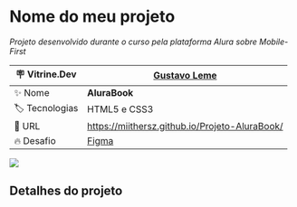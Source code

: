 # Nome do meu projeto

*Projeto desenvolvido durante o curso pela plataforma Alura sobre Mobile-First*

| :placard: Vitrine.Dev |  [Gustavo Leme](https://cursos.alura.com.br/vitrinedev/gusta-miith)  | 
| -------------  | --- |
| :sparkles: Nome        | **AluraBook**
| :label: Tecnologias | HTML5 e CSS3
| :rocket: URL         | https://miithersz.github.io/Projeto-AluraBook/
| :fire: Desafio     | [Figma](https://www.figma.com/file/sSMbIqKaGBd66Y8roxTk2p/AluraBooks?t=y8vBv4JdOkDi72EF-0)

<!-- Inserir imagem com a #vitrinedev ao final do link -->
![](https://via.placeholder.com/1200x500.png?text=imagem+lindona+do+meu+projeto#vitrinedev)

## Detalhes do projeto
